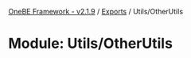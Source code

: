 [OneBE Framework - v2.1.9](../README.md) / [Exports](../modules.md) / Utils/OtherUtils

# Module: Utils/OtherUtils
